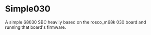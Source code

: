 # Simple030
A simple 68030 SBC heavily based on the rosco_m68k 030 board and running that board's firmware.



